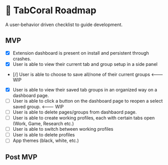 # 📌 TabCoral Roadmap

A user-behavior driven checklist to guide development.

## MVP

- [x] Extension dashboard is present on install and persistent through crashes.
- [x] User is able to view their current tab and group setup in a side panel
- [/] User is able to choose to save all/none of their current groups <--- WIP
- [x] User is able to view their saved tab groups in an organized way on a dashboard page. 
- [ ] User is able to click a button on the dashboard page to reopen a select saved group. <--- WIP
- [ ] User is able to delete pages/groups from dashbaord page.
- [ ] User is able to create working profiles, each with certain tabs open (Work, Game, Research etc.)
- [ ] User is able to switch between working profiles
- [ ] User is able to delete profiles
- [ ] App themes (black, white, etc.)

## Post MVP
